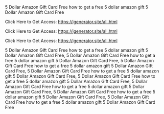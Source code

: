 5 Dollar Amazon Gift Card Free how to get a free 5 dollar amazon gift 5 Dollar Amazon Gift Card Free

Click Here to Get Access: https://igenerator.site/all.html

Click Here to Get Access: https://igenerator.site/all.html

Click Here to Get Access: https://igenerator.site/all.html

5 Dollar Amazon Gift Card Free how to get a free 5 dollar amazon gift 5 Dollar Amazon Gift Card Free, 5 Dollar Amazon Gift Card Free how to get a free 5 dollar amazon gift 5 Dollar Amazon Gift Card Free, 5 Dollar Amazon Gift Card Free how to get a free 5 dollar amazon gift 5 Dollar Amazon Gift Card Free, 5 Dollar Amazon Gift Card Free how to get a free 5 dollar amazon gift 5 Dollar Amazon Gift Card Free, 5 Dollar Amazon Gift Card Free how to get a free 5 dollar amazon gift 5 Dollar Amazon Gift Card Free, 5 Dollar Amazon Gift Card Free how to get a free 5 dollar amazon gift 5 Dollar Amazon Gift Card Free, 5 Dollar Amazon Gift Card Free how to get a free 5 dollar amazon gift 5 Dollar Amazon Gift Card Free, 5 Dollar Amazon Gift Card Free how to get a free 5 dollar amazon gift 5 Dollar Amazon Gift Card Free
